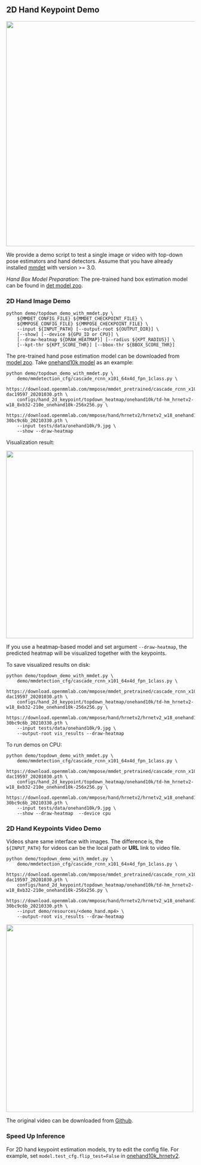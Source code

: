 ## 2D Hand Keypoint Demo

<img src="https://user-images.githubusercontent.com/11788150/109098558-8c54db00-775c-11eb-8966-85df96b23dc5.gif" width="600px" alt><br>

We provide a demo script to test a single image or video with top-down pose estimators and hand detectors. Assume that you have already installed [mmdet](https://github.com/open-mmlab/mmdetection) with version >= 3.0.

*Hand Box Model Preparation:* The pre-trained hand box estimation model can be found in [det model zoo](/demo/docs/mmdet_modelzoo.md).

### 2D Hand Image Demo

```shell
python demo/topdown_demo_with_mmdet.py \
    ${MMDET_CONFIG_FILE} ${MMDET_CHECKPOINT_FILE} \
    ${MMPOSE_CONFIG_FILE} ${MMPOSE_CHECKPOINT_FILE} \
    --input ${INPUT_PATH} [--output-root ${OUTPUT_DIR}] \
    [--show] [--device ${GPU_ID or CPU}] \
    [--draw-heatmap ${DRAW_HEATMAP}] [--radius ${KPT_RADIUS}] \
    [--kpt-thr ${KPT_SCORE_THR}] [--bbox-thr ${BBOX_SCORE_THR}]

```

The pre-trained hand pose estimation model can be downloaded from [model zoo](https://mmpose.readthedocs.io/en/1.x/modelzoo_tasks/hand.html).
Take [onehand10k model](https://download.openmmlab.com/mmpose/hand/hrnetv2/hrnetv2_w18_onehand10k_256x256-30bc9c6b_20210330.pth) as an example:

```shell
python demo/topdown_demo_with_mmdet.py \
    demo/mmdetection_cfg/cascade_rcnn_x101_64x4d_fpn_1class.py \
    https://download.openmmlab.com/mmpose/mmdet_pretrained/cascade_rcnn_x101_64x4d_fpn_20e_onehand10k-dac19597_20201030.pth \
    configs/hand_2d_keypoint/topdown_heatmap/onehand10k/td-hm_hrnetv2-w18_8xb32-210e_onehand10k-256x256.py \
    https://download.openmmlab.com/mmpose/hand/hrnetv2/hrnetv2_w18_onehand10k_256x256-30bc9c6b_20210330.pth \
    --input tests/data/onehand10k/9.jpg \
    --show --draw-heatmap
```

Visualization result:

<img src="https://user-images.githubusercontent.com/26127467/187664103-cfbe0c4e-5876-42f9-9023-5fb58ce00d7b.jpg" height="500px" alt><br>

If you use a heatmap-based model and set argument `--draw-heatmap`, the predicted heatmap will be visualized together with the keypoints.

To save visualized results on disk:

```shell
python demo/topdown_demo_with_mmdet.py \
    demo/mmdetection_cfg/cascade_rcnn_x101_64x4d_fpn_1class.py \
    https://download.openmmlab.com/mmpose/mmdet_pretrained/cascade_rcnn_x101_64x4d_fpn_20e_onehand10k-dac19597_20201030.pth \
    configs/hand_2d_keypoint/topdown_heatmap/onehand10k/td-hm_hrnetv2-w18_8xb32-210e_onehand10k-256x256.py \
    https://download.openmmlab.com/mmpose/hand/hrnetv2/hrnetv2_w18_onehand10k_256x256-30bc9c6b_20210330.pth \
    --input tests/data/onehand10k/9.jpg \
    --output-root vis_results --draw-heatmap
```

To run demos on CPU:

```shell
python demo/topdown_demo_with_mmdet.py \
    demo/mmdetection_cfg/cascade_rcnn_x101_64x4d_fpn_1class.py \
    https://download.openmmlab.com/mmpose/mmdet_pretrained/cascade_rcnn_x101_64x4d_fpn_20e_onehand10k-dac19597_20201030.pth \
    configs/hand_2d_keypoint/topdown_heatmap/onehand10k/td-hm_hrnetv2-w18_8xb32-210e_onehand10k-256x256.py \
    https://download.openmmlab.com/mmpose/hand/hrnetv2/hrnetv2_w18_onehand10k_256x256-30bc9c6b_20210330.pth \
    --input tests/data/onehand10k/9.jpg \
    --show --draw-heatmap  --device cpu
```

### 2D Hand Keypoints Video Demo

Videos share same interface with images. The difference is, the `${INPUT_PATH}` for videos can be the local path or **URL** link to video file.

```shell
python demo/topdown_demo_with_mmdet.py \
    demo/mmdetection_cfg/cascade_rcnn_x101_64x4d_fpn_1class.py \
    https://download.openmmlab.com/mmpose/mmdet_pretrained/cascade_rcnn_x101_64x4d_fpn_20e_onehand10k-dac19597_20201030.pth \
    configs/hand_2d_keypoint/topdown_heatmap/onehand10k/td-hm_hrnetv2-w18_8xb32-210e_onehand10k-256x256.py \
    https://download.openmmlab.com/mmpose/hand/hrnetv2/hrnetv2_w18_onehand10k_256x256-30bc9c6b_20210330.pth \
    --input demo/resources/<demo_hand.mp4> \
    --output-root vis_results --draw-heatmap
```

<img src="https://user-images.githubusercontent.com/26127467/187665873-3ac836ec-8da5-45e1-8d78-c0abe962bd5e.gif" height="500px" alt><br>

The original video can be downloaded from [Github](https://raw.githubusercontent.com/open-mmlab/mmpose/master/tests/data/nvgesture/sk_color.avi).

### Speed Up Inference

For 2D hand keypoint estimation models, try to edit the config file. For example, set `model.test_cfg.flip_test=False` in [onehand10k_hrnetv2](../../configs/hand_2d_keypoint/topdown_heatmap/onehand10k/td-hm_hrnetv2-w18_8xb32-210e_onehand10k-256x256.py).
